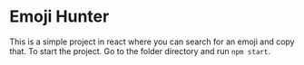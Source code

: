 # Emoji Hunter

This is a simple project in react where you can search for an emoji and copy that.
To start the project. Go to the folder directory and run `npm start`.